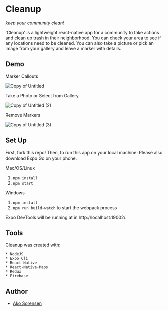 # Cleanup

_keep your community clean!_<br>

'Cleanup' is a lightweight react-native app for a community to take actions and clean up trash in their neighborhood.  You can check your area to see if any locations need to be cleaned.  You can also take a picture or pick an image from your gallery and leave a marker with details.

## Demo

Marker Callouts

![Copy of Untitled](https://user-images.githubusercontent.com/67473473/110129920-7bc4e600-7d96-11eb-9556-4e46b8c1185d.gif)

Take a Photo or Select from Gallery

![Copy of Untitled (2)](https://user-images.githubusercontent.com/67473473/110146638-cc453f00-7da8-11eb-8958-184da07603bc.gif)

Remove Markers

![Copy of Untitled (3)](https://user-images.githubusercontent.com/67473473/110146792-fc8cdd80-7da8-11eb-8ac3-f5f42ca3a44d.gif)


## Set Up

First, fork this repo! Then, to run this app on your local machine:
Please also download Expo Go on your phone.

Mac/OS/Linux

1.  `npm install`
2.  `npm start`

Windows

1.  `npm install`
2.  `npm run build-watch` to start the webpack process

Expo DevTools will be running at in http://localhost:19002/.

## Tools

Cleanup was created with:

```
* NodeJS
* Expo Cli
* React-Native
* React-Native-Maps
* Redux
* Firebase
```

## Author

- [Ako Sorensen](https://github.com/akosorensen)
